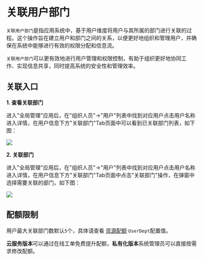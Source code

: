 关联用户部门
===

`关联用户部门`是指应用系统中，基于用户维度将用户与其所属的部门进行关联的过程。这个操作旨在建立用户和部门之间的关系，以便更好地组织和管理用户，并确保在系统中能够进行有效的权限分配和信息流。

`关联用户部门`可以更有效地进行用户管理和权限控制，有助于组织更好地协同工作、实现信息共享，同时提高系统的安全性和管理效率。

## 关联入口

**1. 查看关联部门**

进入"全局管理"应用后，在"组织人员"->"用户"列表中找到对应用户点击用户名称进入详情，在用户信息下方"关联部门"Tab页面中可以看到已关联部门列表，如下图：

![](https://bj-c1-prod-files.xcan.cloud/storage/pubapi/v1/file/user-deptlist.png?fid=207887590483820682&fpt=UzaYtW7HTGWWfr4pUcrdVeoccfUPE7MlawPFy9ct)

**2. 关联部门**

进入"全局管理"应用后，在"组织人员"->"用户"列表中找到对应用户点击用户名称进入详情，在用户信息下方"关联部门"Tab页面中点击"关联部门"操作，在弹窗中选择需要关联的部门，如下图：

![](https://bj-c1-prod-files.xcan.cloud/storage/pubapi/v1/file/user-deptadd.png?fid=207887590483820680&fpt=Noo84TXzNxDOzhSZJle6G94eXGl7y8ebnSyw7nng)

## 配额限制

用户最大关联部门数默认`5`个，具体请查看 [资源配额](https://www.xcan.cloud/help/doc/205515877330714629?c=209786779924957143) `UserDept`配置值。

**云服务版本**可以通过在线工单免费提升配额，**私有化版本**系统管理员可以直接按需求修改配额。